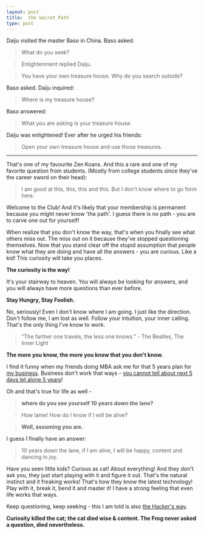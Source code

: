 ```yaml
---
layout: post
title:  the Secret Path
type: post
---
```


Daiju visited the master Baso in China. Baso asked: 
> What do you seek?

> Enlightenment 
replied Daiju.

> You have your own treasure house. Why do you search outside? 

Baso asked. Daiju inquired: 

> Where is my treasure house?

Baso answered: 

> What you are asking is your treasure house.

Daiju was enlightened! Ever after he urged his friends: 

> Open your own treasure house and use those treasures.

--------

That's one of my favourite Zen Koans. And this a rare and one of my favorite question from students. (Mostly from college students since they've the career sword on their head):

> I am good at this, this, this and this. But I don't know where to go form here.

Welcome to the Club! And it's likely that your membership is permanent because you might never know 'the path'. I guess there is no path - you are to carve one out for yourself!

When realize that you don't know the way, that's when you finally see what others miss out. The miss out on it because they've stopped questioning themselves. Now that you stand clear off the stupid assumption that people know what they are doing and have all the answers - you are curious. Like a kid! This curiosity will take you places.

**The curiosity is the way!**

It's your stairway to heaven. You will always be looking for answers, and you will always have more questions than ever before.

**Stay Hungry, Stay Foolish.**

No, seriously! Even I don't know where I am going. I just like the direction. Don't follow me, I am lost as well. Follow your intuition, your inner calling. That's the only thing I've know to work.

> "The farther one travels, the less one knows." - The Beatles, The Inner Light

**The more you know, the more you know that you don't know.**

I find it funny when my friends doing MBA ask me for that 5 years plan for [my business](http://webmutiny.in). Business don't work that ways - [you cannot tell about next 5 days let alone 5 years](http://ecorner.stanford.edu/authorMaterialInfo.html?mid=2334)!

Oh and that's true for life as well - 

> **where do you see yourself 10 years down the lane?**

> How lame! How do I know if I will be alive?

> **Well, assuming you are.**

I guess I finally have an answer:

> 10 years down the lane, if I am alive, I will be happy, content and dancing in joy.

Have you seen little kids? Curious as cat! About everything! And they don't ask you, they just start playing with it and figure it out. That's the natural instinct and it freaking works! That's how they know the latest technology! Play with it, break it, bend it and master it! I have a strong feeling that even life works that ways.

Keep questioning, keep seeking - this I am told is also [the Hacker's way]().

**Curiosity killed the cat; the cat died wise & content. The Frog never asked a question, died nevertheless.**
